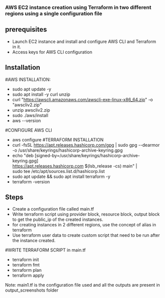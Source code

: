 ### AWS EC2 instance creation using Terraform in two different regions using a single configuration file

## prerequisites
- Launch EC2 instance and install and configure AWS CLI and Terraform in it.
- Access keys for AWS CLI configuration

## Installation
#AWS INSTALLATION:
 - sudo apt update -y
 - sudo apt install -y curl unzip
 - curl "https://awscli.amazonaws.com/awscli-exe-linux-x86_64.zip" -o "awscliv2.zip"
 - unzip awscliv2.zip
 - sudo ./aws/install
 - aws --version

#CONFIGURE AWS CLI
- aws configure
#TERRAFORM INSTALLATION
- curl -fsSL https://apt.releases.hashicorp.com/gpg | sudo gpg --dearmor -o /usr/share/keyrings/hashicorp-archive-keyring.gpg
- echo "deb [signed-by=/usr/share/keyrings/hashicorp-archive-keyring.gpg] \
https://apt.releases.hashicorp.com $(lsb_release -cs) main" | \
sudo tee /etc/apt/sources.list.d/hashicorp.list
- sudo apt update && sudo apt install terraform -y
- terraform -version

## Steps
- Create a configuration file called main.tf
- Write terraform script using provider block, resource block, output block to get the public_ip of the created instances.
- for creating instances in 2 different regions, use the concept of alias in terraform 
- Use terraform user data to create custom script that need to be run after the instance created.

#WRITE TERRAFORM SCRIPT in main.tf
- terraform init
- terraform fmt
- terraform plan
- terraform apply   

Note: main1.tf is the configuration file used 
and all the outputs are present in output_screenshots folder 
    